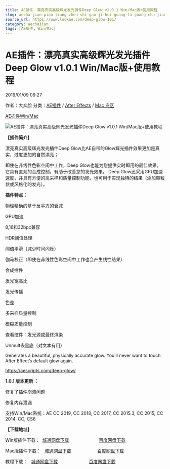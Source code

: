 ```yaml
---
title: AE插件：漂亮真实高级辉光发光插件Deep Glow v1.0.1 Win/Mac版+使用教程
slug: aecha-jian-piao-liang-zhen-shi-gao-ji-hui-guang-fa-guang-cha-jian-deep-glow-v1-0-1-win-macban-shi-yong-jiao-cheng
source_url: https://www.lookae.com/deep-glow-101/
category: aechajian
tags: [AE插件, Win/Mac]
---
```

# AE插件：漂亮真实高级辉光发光插件Deep Glow v1.0.1 Win/Mac版+使用教程

2019/01/09 09:27

作者：大众脸
分类：[AE插件](https://www.lookae.com/after-effects/aechajian/) / [After Effects](https://www.lookae.com/after-effects/) / [Mac 专区](https://www.lookae.com/mac-osx/)

[AE插件](https://www.lookae.com/tag/ae%e6%8f%92%e4%bb%b6/)[Win/Mac](https://www.lookae.com/tag/winmac/)

![AE插件：漂亮真实高级辉光发光插件Deep Glow v1.0.1 Win/Mac版+使用教程](https://www.lookae.com/wp-content/uploads/2019/01/Deep-Glow.jpg "AE插件：漂亮真实高级辉光发光插件Deep Glow v1.0.1 Win/Mac版+使用教程-LookAE.com")

**【插件简介】**

漂亮真实高级辉光发光插件Deep Glow比AE自带的Glow辉光插件效果更加是真实，过度更加的自然漂亮；

即使在非线性色彩空间中工作，Deep Glow也能为您提供实时即用的最佳效果。 它具有直观的合成控制，有助于改善您的发光效果。 Deep Glow还采用GPU加速速度，并具有方便的高采样和质量控制功能，也可用于实现独特的结果（添加颗粒状或风格化的发光）。

**插件特点：**

物理精确的基于反平方的衰减

GPU加速

8,16和32bpc兼容

HDR阈值处理

阈值平滑（减少时间闪烁）

伽马校正（即使在非线性色彩空间中工作也会产生线性结果）

合成控件

发光宽高比

发光传播

色差

多采样质量控制

模糊质量控制

查看控件：发光源或最终渲染

Unmult去黑底（对文本有用）

Generates a beautiful, physically accurate glow. You’ll never want to touch After Effect’s default glow again.

https://aescripts.com/deep-glow/

**1.0.1 版本更新 ：**

修复了插件崩溃问题

修复内存泄漏

支持Win/Mac系统：AE CC 2019, CC 2018, CC 2017, CC 2015.3, CC 2015, CC 2014, CC, CS6

**【下载地址】**

Win版插件下载：  [城通网盘下载](https://lookae.ctfile.com/fs/680462-330111052)                        [百度网盘下载](https://pan.baidu.com/s/1goxmUdrIMupnkuTCsGJMog)

Mac版插件下载：   [城通网盘下载](https://lookae.ctfile.com/fs/680462-330111060)                     [百度网盘下载](https://pan.baidu.com/s/1ZcdTJFJp_Ha2SIWn6YYTuA)

教程下载：   [城通网盘下载](https://lookae.ctfile.com/fs/680462-328767396)                         [百度网盘下载](https://pan.baidu.com/s/1JDjE2_TJ_7Ebph8iWY2emw)
